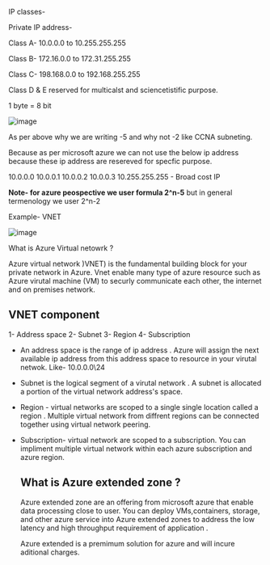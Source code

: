 IP classes-

Private IP address-

Class A- 10.0.0.0 to 10.255.255.255

Class B- 172.16.0.0 to 172.31.255.255

Class C- 198.168.0.0 to 192.168.255.255

Class D & E reserved for multicalst and sciencetistific purpose.

1 byte = 8 bit




![image](https://github.com/user-attachments/assets/05aadebd-b6aa-417c-b7f5-1644a7f09c32)

As per above why we are writing -5 and why not -2 like CCNA subneting.

Because as per microsoft azure we can not use the below ip address because these ip address are resereved for specfic purpose.

10.0.0.0
10.0.0.1
10.0.0.2
10.0.0.3
10.255.255.255 - Broad cost IP 

**Note- for azure peospective we user formula 2^n-5**
but in general termenology we user 2^n-2

Example- VNET

![image](https://github.com/user-attachments/assets/1d115f95-daea-49d3-8720-59652ce80c3f)

What is Azure Virtual netowrk ?

Azure virtual network )VNET) is the fundamental building block for your private network in Azure. Vnet enable many type of azure resource such as Azure virutal machine (VM) to securly communicate each other, the internet and on premises network. 

## VNET component 

1- Address space 
2- Subnet 
3- Region 
4- Subscription

- An address space is the range of ip address . Azure will assign the next available ip address from this address space to resource in your virutal netwok.
  Like- 10.0.0.0\24
  
- Subnet is the logical segment of a virutal network . A subnet is allocated a portion of the virtual network address's space.
- Region - virtual networks are scoped to a single single location called a region . Multiple virtual network from diffrent regions can be connected together using virtual network peering.
- Subscription- virtual network are scoped to a subscription. You can impliment multiple virtual network within each azure subscription and azure region.

  ## What is Azure extended zone ?

  Azure extended zone are an offering from microsoft azure that enable data processing close to user. You can deploy VMs,containers, storage, and other azure service into Azure extended zones to address the low latency and high throughput requirement of application .

  Azure extended is a premimum solution for azure and will incure aditional charges.



